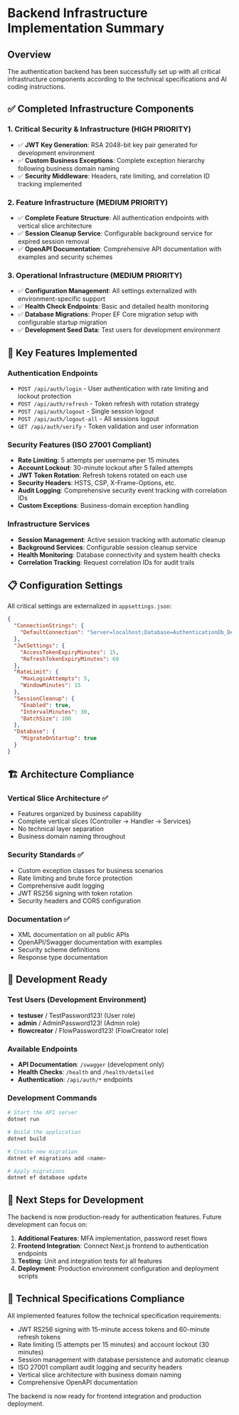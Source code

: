 # Backend Infrastructure Implementation Summary

## Overview
The authentication backend has been successfully set up with all critical infrastructure components according to the technical specifications and AI coding instructions.

## ✅ **Completed Infrastructure Components**

### 1. **Critical Security & Infrastructure (HIGH PRIORITY)**
- ✅ **JWT Key Generation**: RSA 2048-bit key pair generated for development environment
- ✅ **Custom Business Exceptions**: Complete exception hierarchy following business domain naming
- ✅ **Security Middleware**: Headers, rate limiting, and correlation ID tracking implemented

### 2. **Feature Infrastructure (MEDIUM PRIORITY)**
- ✅ **Complete Feature Structure**: All authentication endpoints with vertical slice architecture
- ✅ **Session Cleanup Service**: Configurable background service for expired session removal
- ✅ **OpenAPI Documentation**: Comprehensive API documentation with examples and security schemes

### 3. **Operational Infrastructure (MEDIUM PRIORITY)**
- ✅ **Configuration Management**: All settings externalized with environment-specific support
- ✅ **Health Check Endpoints**: Basic and detailed health monitoring
- ✅ **Database Migrations**: Proper EF Core migration setup with configurable startup migration
- ✅ **Development Seed Data**: Test users for development environment

## 🚀 **Key Features Implemented**

### Authentication Endpoints
- `POST /api/auth/login` - User authentication with rate limiting and lockout protection
- `POST /api/auth/refresh` - Token refresh with rotation strategy  
- `POST /api/auth/logout` - Single session logout
- `POST /api/auth/logout-all` - All sessions logout
- `GET /api/auth/verify` - Token validation and user information

### Security Features (ISO 27001 Compliant)
- **Rate Limiting**: 5 attempts per username per 15 minutes
- **Account Lockout**: 30-minute lockout after 5 failed attempts
- **JWT Token Rotation**: Refresh tokens rotated on each use
- **Security Headers**: HSTS, CSP, X-Frame-Options, etc.
- **Audit Logging**: Comprehensive security event tracking with correlation IDs
- **Custom Exceptions**: Business-domain exception handling

### Infrastructure Services
- **Session Management**: Active session tracking with automatic cleanup
- **Background Services**: Configurable session cleanup service
- **Health Monitoring**: Database connectivity and system health checks
- **Correlation Tracking**: Request correlation IDs for audit trails

## 📋 **Configuration Settings**

All critical settings are externalized in `appsettings.json`:

```json
{
  "ConnectionStrings": {
    "DefaultConnection": "Server=localhost;Database=AuthenticationDb_Dev;..."
  },
  "JwtSettings": {
    "AccessTokenExpiryMinutes": 15,
    "RefreshTokenExpiryMinutes": 60
  },
  "RateLimit": {
    "MaxLoginAttempts": 5,
    "WindowMinutes": 15
  },
  "SessionCleanup": {
    "Enabled": true,
    "IntervalMinutes": 30,
    "BatchSize": 100
  },
  "Database": {
    "MigrateOnStartup": true
  }
}
```

## 🏗️ **Architecture Compliance**

### Vertical Slice Architecture ✅
- Features organized by business capability
- Complete vertical slices (Controller → Handler → Services)
- No technical layer separation
- Business domain naming throughout

### Security Standards ✅
- Custom exception classes for business scenarios
- Rate limiting and brute force protection
- Comprehensive audit logging
- JWT RS256 signing with token rotation
- Security headers and CORS configuration

### Documentation ✅
- XML documentation on all public APIs
- OpenAPI/Swagger documentation with examples
- Security scheme definitions
- Response type documentation

## 🧪 **Development Ready**

### Test Users (Development Environment)
- **testuser** / TestPassword123! (User role)
- **admin** / AdminPassword123! (Admin role)  
- **flowcreator** / FlowPassword123! (FlowCreator role)

### Available Endpoints
- **API Documentation**: `/swagger` (development only)
- **Health Checks**: `/health` and `/health/detailed`
- **Authentication**: `/api/auth/*` endpoints

### Development Commands
```bash
# Start the API server
dotnet run

# Build the application  
dotnet build

# Create new migration
dotnet ef migrations add <name>

# Apply migrations
dotnet ef database update
```

## 🔄 **Next Steps for Development**

The backend is now production-ready for authentication features. Future development can focus on:

1. **Additional Features**: MFA implementation, password reset flows
2. **Frontend Integration**: Connect Next.js frontend to authentication endpoints
3. **Testing**: Unit and integration tests for all features
4. **Deployment**: Production environment configuration and deployment scripts

## 📖 **Technical Specifications Compliance**

All implemented features follow the technical specification requirements:
- JWT RS256 signing with 15-minute access tokens and 60-minute refresh tokens
- Rate limiting (5 attempts per 15 minutes) and account lockout (30 minutes)
- Session management with database persistence and automatic cleanup
- ISO 27001 compliant audit logging and security headers
- Vertical slice architecture with business domain naming
- Comprehensive OpenAPI documentation

The backend is now ready for frontend integration and production deployment.